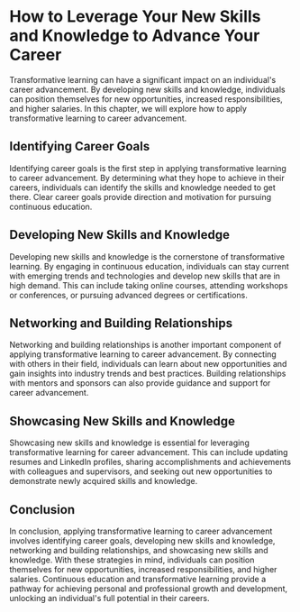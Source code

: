 How to Leverage Your New Skills and Knowledge to Advance Your Career
=======================================================================================================================================

Transformative learning can have a significant impact on an individual's career advancement. By developing new skills and knowledge, individuals can position themselves for new opportunities, increased responsibilities, and higher salaries. In this chapter, we will explore how to apply transformative learning to career advancement.

Identifying Career Goals
------------------------

Identifying career goals is the first step in applying transformative learning to career advancement. By determining what they hope to achieve in their careers, individuals can identify the skills and knowledge needed to get there. Clear career goals provide direction and motivation for pursuing continuous education.

Developing New Skills and Knowledge
-----------------------------------

Developing new skills and knowledge is the cornerstone of transformative learning. By engaging in continuous education, individuals can stay current with emerging trends and technologies and develop new skills that are in high demand. This can include taking online courses, attending workshops or conferences, or pursuing advanced degrees or certifications.

Networking and Building Relationships
-------------------------------------

Networking and building relationships is another important component of applying transformative learning to career advancement. By connecting with others in their field, individuals can learn about new opportunities and gain insights into industry trends and best practices. Building relationships with mentors and sponsors can also provide guidance and support for career advancement.

Showcasing New Skills and Knowledge
-----------------------------------

Showcasing new skills and knowledge is essential for leveraging transformative learning for career advancement. This can include updating resumes and LinkedIn profiles, sharing accomplishments and achievements with colleagues and supervisors, and seeking out new opportunities to demonstrate newly acquired skills and knowledge.

Conclusion
----------

In conclusion, applying transformative learning to career advancement involves identifying career goals, developing new skills and knowledge, networking and building relationships, and showcasing new skills and knowledge. With these strategies in mind, individuals can position themselves for new opportunities, increased responsibilities, and higher salaries. Continuous education and transformative learning provide a pathway for achieving personal and professional growth and development, unlocking an individual's full potential in their careers.

